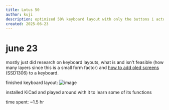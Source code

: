```yaml
---
title: Lotus 50
author: kuji
description: optimized 50% keyboard layout with only the buttons i actually press
created: 2025-06-23
---
```

# june 23

mostly just did research on keyboard layouts, what is and isn't feasible (how many layers since this is a small form factor) and [how to add oled screens](https://www.reddit.com/r/MechanicalKeyboards/comments/5xubd7/adding_oled_display_to_your_build_using_qmk/) (SSD1306) to a keyboard.

finished keyboard layout: ![image](https://github.com/user-attachments/assets/be8055d3-c477-4526-9e3a-de7b2f550f41)

installed KiCad and played around with it to learn some of its functions

time spent: ~1.5 hr

